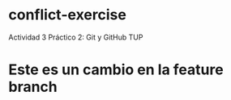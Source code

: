 # conflict-exercise
Actividad 3 Práctico 2: Git y GitHub TUP

# Este es un cambio en la feature branch